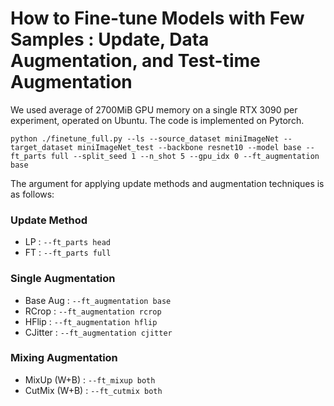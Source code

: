 # How to Fine-tune Models with Few Samples : Update, Data Augmentation, and Test-time Augmentation

We used average of 2700MiB GPU memory on a single RTX 3090 per experiment, operated on Ubuntu. 
The code is implemented on Pytorch. 

```
python ./finetune_full.py --ls --source_dataset miniImageNet --target_dataset miniImageNet_test --backbone resnet10 --model base --ft_parts full --split_seed 1 --n_shot 5 --gpu_idx 0 --ft_augmentation base
```

The argument for applying update methods and augmentation techniques is as follows:

### Update Method
- LP : `--ft_parts head`
- FT : `--ft_parts full`

### Single Augmentation

- Base Aug : `--ft_augmentation base` <br>
- RCrop : `--ft_augmentation rcrop` <br>
- HFlip : `--ft_augmentation hflip` <br>
- CJitter : `--ft_augmentation cjitter ` <br>


### Mixing Augmentation
- MixUp (W+B) : `--ft_mixup both` <br>
- CutMix (W+B) : `--ft_cutmix both` <br>

